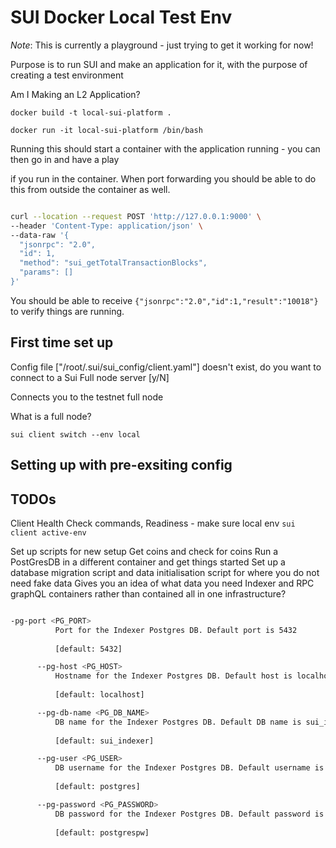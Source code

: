 # SUI Docker Local Test Env

_Note_: This is currently a playground - just trying to get it working for now!

Purpose is to run SUI and make an application for it, with the purpose of creating a test environment

Am I Making an L2 Application?

`docker build -t local-sui-platform .`

`docker run -it local-sui-platform /bin/bash`

Running this should start a container with the application running - you can then go in and have a play

if you run in the container. When port forwarding you should be able to do this from outside the container as well.

```bash

curl --location --request POST 'http://127.0.0.1:9000' \
--header 'Content-Type: application/json' \
--data-raw '{
  "jsonrpc": "2.0",
  "id": 1,
  "method": "sui_getTotalTransactionBlocks",
  "params": []
}'

```

You should be able to receive `{"jsonrpc":"2.0","id":1,"result":"10018"}` to verify things are running.

## First time set up

Config file ["/root/.sui/sui_config/client.yaml"] doesn't exist, do you want to connect to a Sui Full node server [y/N]

Connects you to the testnet full node

What is a full node?

`sui client switch --env local`

## Setting up with pre-exsiting config

## TODOs

Client Health Check commands, Readiness - make sure local env
`sui client active-env`

Set up scripts for new setup
Get coins and check for coins
Run a PostGresDB in a different container and get things started
Set up a database migration script and data initialisation script for where you do not need fake data
Gives you an idea of what data you need
Indexer and RPC graphQL containers rather than contained all in one infrastructure?

```bash

-pg-port <PG_PORT>
          Port for the Indexer Postgres DB. Default port is 5432
          
          [default: 5432]

      --pg-host <PG_HOST>
          Hostname for the Indexer Postgres DB. Default host is localhost
          
          [default: localhost]

      --pg-db-name <PG_DB_NAME>
          DB name for the Indexer Postgres DB. Default DB name is sui_indexer
          
          [default: sui_indexer]

      --pg-user <PG_USER>
          DB username for the Indexer Postgres DB. Default username is postgres
          
          [default: postgres]

      --pg-password <PG_PASSWORD>
          DB password for the Indexer Postgres DB. Default password is postgrespw
          
          [default: postgrespw]

```
